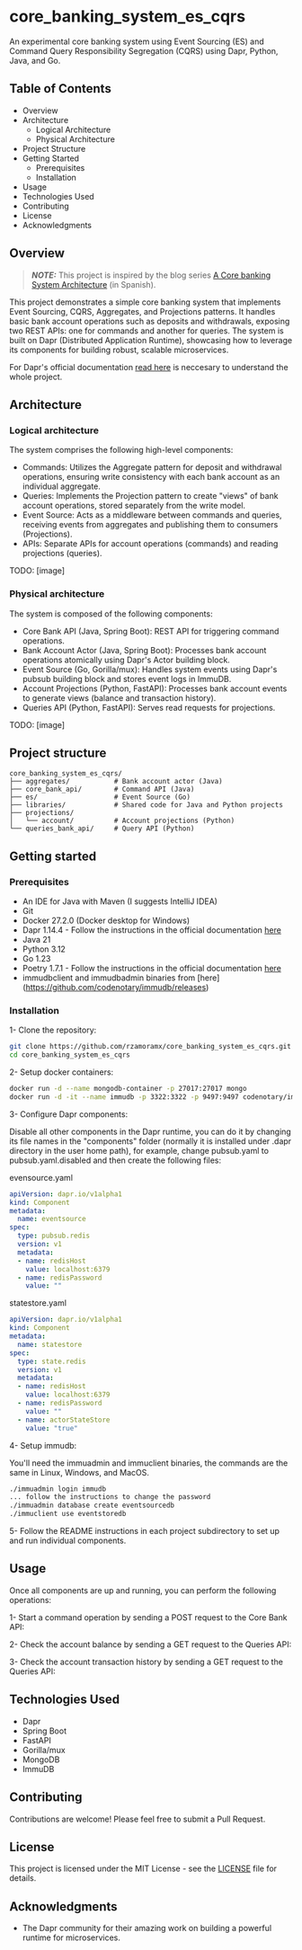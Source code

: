 # core_banking_system_es_cqrs

An experimental core banking system using Event Sourcing (ES) and Command Query Responsibility Segregation (CQRS) using Dapr, Python, Java, and Go.

## Table of Contents

- Overview
- Architecture
    - Logical Architecture
    - Physical Architecture
- Project Structure
- Getting Started
    - Prerequisites
    - Installation
- Usage
- Technologies Used
- Contributing
- License
- Acknowledgments

## Overview ##
> **_NOTE:_** This project is inspired by the blog series [A Core banking System Architecture](https://sites.google.com/view/rodrigozamora/blog/arquitectura-para-un-core-banking-system?authuser=0) (in Spanish).

This project demonstrates a simple core banking system that implements Event Sourcing, CQRS, Aggregates, and Projections patterns. It handles basic bank account operations such as deposits and withdrawals, exposing two REST APIs: one for commands and another for queries.
The system is built on Dapr (Distributed Application Runtime), showcasing how to leverage its components for building robust, scalable microservices.

For Dapr's official documentation
 [read here](https://docs.dapr.io/concepts/overview/) is neccesary to understand the whole project.

## Architecture ##

### Logical architecture ###

The system comprises the following high-level components:

- Commands: Utilizes the Aggregate pattern for deposit and withdrawal operations, ensuring write consistency with each bank account as an individual aggregate.
- Queries: Implements the Projection pattern to create "views" of bank account operations, stored separately from the write model.
- Event Source: Acts as a middleware between commands and queries, receiving events from aggregates and publishing them to consumers (Projections).
- APIs: Separate APIs for account operations (commands) and reading projections (queries).

TODO: [image]

### Physical architecture ###

The system is composed of the following components:

- Core Bank API (Java, Spring Boot): REST API for triggering command operations.
- Bank Account Actor (Java, Spring Boot): Processes bank account operations atomically using Dapr's Actor building block.
- Event Source (Go, Gorilla/mux): Handles system events using Dapr's pubsub building block and stores event logs in ImmuDB.
- Account Projections (Python, FastAPI): Processes bank account events to generate views (balance and transaction history).
- Queries API (Python, FastAPI): Serves read requests for projections.

TODO: [image]

## Project structure ##

```
core_banking_system_es_cqrs/
├── aggregates/           # Bank account actor (Java)
├── core_bank_api/        # Command API (Java)
├── es/                   # Event Source (Go)
├── libraries/            # Shared code for Java and Python projects
├── projections/
│   └── account/          # Account projections (Python)
└── queries_bank_api/     # Query API (Python)
```

## Getting started ##

### Prerequisites ###

- An IDE for Java with Maven (I suggests IntelliJ IDEA)
- Git
- Docker 27.2.0 (Docker desktop for Windows)
- Dapr 1.14.4 - Follow the instructions in the official documentation [here](https://docs.dapr.io/getting-started/install-dapr-cli/)
- Java 21
- Python 3.12
- Go 1.23
- Poetry 1.7.1 - Follow the instructions in the official documentation [here](https://python-poetry.org/docs/#installation)
- immudbclient and immudbadmin binaries from [here] (https://github.com/codenotary/immudb/releases)

### Installation ###

1- Clone the repository:

```bash
git clone https://github.com/rzamoramx/core_banking_system_es_cqrs.git
cd core_banking_system_es_cqrs
```

2- Setup docker containers:

```bash
docker run -d --name mongodb-container -p 27017:27017 mongo
docker run -d -it --name immudb -p 3322:3322 -p 9497:9497 codenotary/immudb:latest
```

3- Configure Dapr components:

Disable all other components in the Dapr runtime, you can do it by changing its file names in the "components" folder (normally it is installed under .dapr directory in the user home path), for example, change pubsub.yaml to pubsub.yaml.disabled and then create the following files:

evensource.yaml
``` yaml
apiVersion: dapr.io/v1alpha1
kind: Component
metadata:
  name: eventsource
spec:
  type: pubsub.redis
  version: v1
  metadata:
  - name: redisHost
    value: localhost:6379
  - name: redisPassword
    value: ""
```

statestore.yaml
``` yaml
apiVersion: dapr.io/v1alpha1
kind: Component
metadata:
  name: statestore
spec:
  type: state.redis
  version: v1
  metadata:
  - name: redisHost
    value: localhost:6379
  - name: redisPassword
    value: ""
  - name: actorStateStore
    value: "true"
```

4- Setup immudb:

You'll need the immuadmin and immuclient binaries, the commands are the same in Linux, Windows, and MacOS.

``` bash
./immuadmin login immudb
... follow the instructions to change the password
./immuadmin database create eventsourcedb
./immuclient use eventstoredb
```

5- Follow the README instructions in each project subdirectory to set up and run individual components.


## Usage ##

Once all components are up and running, you can perform the following operations:

1- Start a command operation by sending a POST request to the Core Bank API:

2- Check the account balance by sending a GET request to the Queries API:

3- Check the account transaction history by sending a GET request to the Queries API:

## Technologies Used ##

- Dapr
- Spring Boot
- FastAPI
- Gorilla/mux
- MongoDB
- ImmuDB

## Contributing ##

Contributions are welcome! Please feel free to submit a Pull Request.

## License ##

This project is licensed under the MIT License - see the [LICENSE](LICENSE) file for details.

## Acknowledgments ##

- The Dapr community for their amazing work on building a powerful runtime for microservices.

